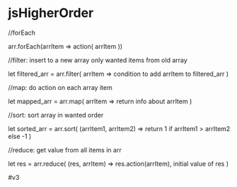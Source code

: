 # jsHigherOrder

//forEach

arr.forEach(arrItem => action( arrItem ))

//filter: insert to a new array only wanted items from old array

let filtered_arr = arr.filter( arrItem => condition to add arrItem to filtered_arr )

//map: do action on each array item

let mapped_arr = arr.map( arrItem => return info about arrItem )

//sort: sort array in wanted order

let sorted_arr = arr.sort( (arrItem1, arrItem2) => return 1 if arrItem1 > arrItem2 else -1 )

//reduce: get value from all items in arr

let res = arr.reduce( (res, arrItem) => res.action(arrItem), initial value of res )

#v3
